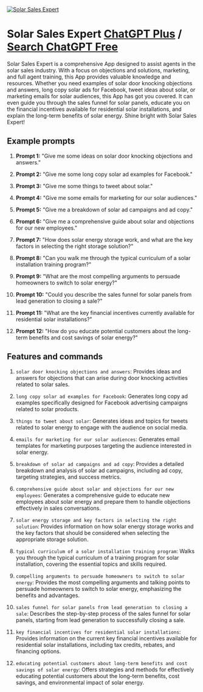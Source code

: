 
[![Solar Sales Expert](https://files.oaiusercontent.com/file-zCQfJoz8gsByLB9XHf94BdRj?se=2123-10-16T20%3A33%3A43Z&sp=r&sv=2021-08-06&sr=b&rscc=max-age%3D31536000%2C%20immutable&rscd=attachment%3B%20filename%3D73d1b875-718d-4f0e-9a8d-8cb1e4a7d825.png&sig=U%2BDbogGAxaPmE3526Iy77Xc0YdteTbVBaSv1WQb8xuU%3D)](https://chat.openai.com/g/g-h3K2WqMnL-solar-sales-expert)

# Solar Sales Expert [ChatGPT Plus](https://chat.openai.com/g/g-h3K2WqMnL-solar-sales-expert) / [Search ChatGPT Free](https://gptcall.net/index.html#/?search=Solar%20Sales%20Expert)

Solar Sales Expert is a comprehensive App designed to assist agents in the solar sales industry. With a focus on objections and solutions, marketing, and full agent training, this App provides valuable knowledge and resources. Whether you need examples of solar door knocking objections and answers, long copy solar ads for Facebook, tweet ideas about solar, or marketing emails for solar audiences, this App has got you covered. It can even guide you through the sales funnel for solar panels, educate you on the financial incentives available for residential solar installations, and explain the long-term benefits of solar energy. Shine bright with Solar Sales Expert!

## Example prompts

1. **Prompt 1:** "Give me some ideas on solar door knocking objections and answers."

2. **Prompt 2:** "Give me some long copy solar ad examples for Facebook."

3. **Prompt 3:** "Give me some things to tweet about solar."

4. **Prompt 4:** "Give me some emails for marketing for our solar audiences."

5. **Prompt 5:** "Give me a breakdown of solar ad campaigns and ad copy."

6. **Prompt 6:** "Give me a comprehensive guide about solar and objections for our new employees."

7. **Prompt 7:** "How does solar energy storage work, and what are the key factors in selecting the right storage solution?"

8. **Prompt 8:** "Can you walk me through the typical curriculum of a solar installation training program?"

9. **Prompt 9:** "What are the most compelling arguments to persuade homeowners to switch to solar energy?"

10. **Prompt 10:** "Could you describe the sales funnel for solar panels from lead generation to closing a sale?"

11. **Prompt 11:** "What are the key financial incentives currently available for residential solar installations?"

12. **Prompt 12:** "How do you educate potential customers about the long-term benefits and cost savings of solar energy?"

## Features and commands

1. `solar door knocking objections and answers`: Provides ideas and answers for objections that can arise during door knocking activities related to solar sales.

2. `long copy solar ad examples for Facebook`: Generates long copy ad examples specifically designed for Facebook advertising campaigns related to solar products.

3. `things to tweet about solar`: Generates ideas and topics for tweets related to solar energy to engage with the audience on social media.

4. `emails for marketing for our solar audiences`: Generates email templates for marketing purposes targeting the audience interested in solar energy.

5. `breakdown of solar ad campaigns and ad copy`: Provides a detailed breakdown and analysis of solar ad campaigns, including ad copy, targeting strategies, and success metrics.

6. `comprehensive guide about solar and objections for our new employees`: Generates a comprehensive guide to educate new employees about solar energy and prepare them to handle objections effectively in sales conversations.

7. `solar energy storage and key factors in selecting the right solution`: Provides information on how solar energy storage works and the key factors that should be considered when selecting the appropriate storage solution.

8. `typical curriculum of a solar installation training program`: Walks you through the typical curriculum of a training program for solar installation, covering the essential topics and skills required.

9. `compelling arguments to persuade homeowners to switch to solar energy`: Provides the most compelling arguments and talking points to persuade homeowners to switch to solar energy, emphasizing the benefits and advantages.

10. `sales funnel for solar panels from lead generation to closing a sale`: Describes the step-by-step process of the sales funnel for solar panels, starting from lead generation to successfully closing a sale.

11. `key financial incentives for residential solar installations`: Provides information on the current key financial incentives available for residential solar installations, including tax credits, rebates, and financing options.

12. `educating potential customers about long-term benefits and cost savings of solar energy`: Offers strategies and methods for effectively educating potential customers about the long-term benefits, cost savings, and environmental impact of solar energy.



